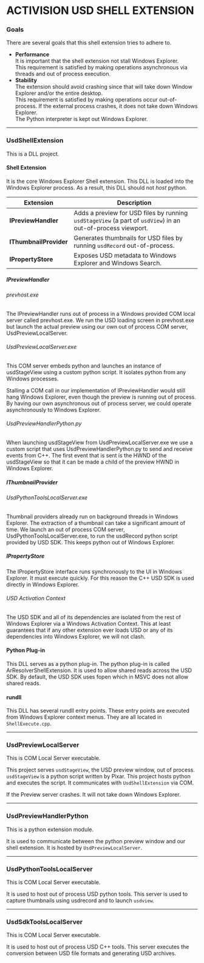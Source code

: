 ACTIVISION USD SHELL EXTENSION
==============================

### Goals

There are several goals that this shell extension tries to adhere to.

* **Performance**  
  It is important that the shell extension not stall Windows Explorer.  
  This requirement is satisfied by making operations asynchronous via threads and out of process execution.
* **Stability**  
  The extension should avoid crashing since that will take down Window Explorer and/or the entire desktop.  
  This requirement is satisfied by making operations occur out-of-process. If the external process crashes, 
  it does not take down Windows Explorer.  
  The Python interpreter is kept out Windows Explorer.


---
### UsdShellExtension

This is a DLL project. 

#### Shell Extension
It is the core Windows Explorer Shell extension. This DLL is loaded into 
the Windows Explorer process. As a result, this DLL should not *host* python.


| Extension             | Description                                                                                                   |
|-                      |-                                                                                                              |
| **IPreviewHandler**   | Adds a preview for USD files by running `usdStageView` (a part of `usdView`) in an out-of-process viewport. |
| **IThumbnailProvider**| Generates thumbnails for USD files by running `usdRecord` out-of-process.                                    |
| **IPropertyStore**    | Exposes USD metadata to Windows Explorer and Windows Search.                                                  |


##### IPreviewHandler

###### prevhost.exe

The IPreviewHandler runs out of process in a Windows provided COM local server called prevhost.exe. 
We run the USD loading screen in prevhost.exe but launch the actual preview using our own out of process COM server, 
UsdPreviewLocalServer. 

###### UsdPreviewLocalServer.exe

This COM server embeds python and launches an instance of usdStageView using a custom python script. 
It isolates python from any Windows processes.

Stalling a COM call in our implementation of IPreviewHandler would still hang Windows Explorer, even though the preview 
is running out of process. By having our own asynchronous out of process server, we could operate asynchronously to 
Windows Explorer.

###### UsdPreviewHandlerPython.py

When launching usdStageView from UsdPreviewLocalServer.exe we use a custom script that uses UsdPreviewHandlerPython.py 
to send and receive events from C++. The first event that is sent is the HWND of the usdStageView so that it can be made 
a child of the preview HWND in Windows Explorer.

##### IThumbnailProvider

###### UsdPythonToolsLocalServer.exe

Thumbnail providers already run on background threads in Windows Explorer. The extraction of a thumbnail can take a 
significant amount of time. We launch an out of process COM server, UsdPythonToolsLocalServer.exe, to run the usdRecord 
python script provided by USD SDK. This keeps python out of Windows Explorer.

##### IPropertyStore

The IPropertyStore interface runs synchronously to the UI in Windows Explorer. It must execute quickly. For this reason 
the C++ USD SDK is used directly in Windows Explorer. 

###### USD Activation Context

The USD SDK and all of its dependencies are isolated from the rest of Windows Explorer via a Windows Activation Context. 
This at least guarantees that if any other extension ever loads USD or any of its dependencies into Windows Explorer, 
we will not clash.

#### Python Plug-in
This DLL serves as a python plug-in. The python plug-in is called ArResolverShellExtension. It is used to 
allow shared reads across the USD SDK. By default, the USD SDK uses fopen which in MSVC does not allow shared reads. 

#### rundll
This DLL has several rundll entry points. These entry points are executed from Windows Explorer context menus. 
They are all located in `ShellExecute.cpp`.

---
### UsdPreviewLocalServer

This is COM Local Server executable. 

This project serves `usdStageView`, the USD preview window, out of process. `usdStageView` is a python script 
written by Pixar. This project hosts python and executes the script. It communicates with `UsdShellExtension` 
via COM.

If the Preview server crashes. It will not take down Windows Explorer.

---
### UsdPreviewHandlerPython

This is a python extension module.

It is used to communicate between the python preview window and our shell 
extension. It is hosted by `UsdPreviewLocalServer`.

---
### UsdPythonToolsLocalServer

This is COM Local Server executable. 

It is used to host out of process USD python tools. This server is used to capture thumbnails using 
usdrecord and to launch `usdview`.

---
### UsdSdkToolsLocalServer

This is COM Local Server executable. 

It is used to host out of process USD C++ tools. This server executes the conversion between USD file 
formats and generating USD archives.
